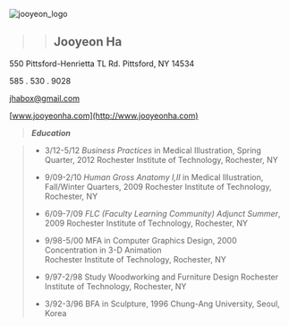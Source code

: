 ![jooyeon_logo](http://www.jooyeonha.com/wp-content/uploads/2017/04/jha_logoonly.png)
>>## Jooyeon Ha

550 Pittsford-Henrietta TL Rd.
Pittsford, NY 14534

585 . 530 . 9028

<jhabox@gmail.com>

 [www.jooyeonha.com](http://www.jooyeonha.com)
 >
 >**_Education_**
 >
 
>* 3/12-5/12		_Business Practices_ in Medical Illustration, Spring Quarter, 2012
				Rochester Institute of Technology, Rochester, NY
>			
>* 9/09-2/10		_Human Gross Anatomy I,II_ in Medical Illustration, Fall/Winter Quarters, 2009
				Rochester Institute of Technology, Rochester, NY
>			
>* 6/09-7/09		_FLC (Faculty Learning Community) Adjunct Summer_, 2009
				Rochester Institute of Technology, Rochester, NY
>
>* 9/98-5/00		MFA in Computer Graphics Design, 2000 
				Concentration in 3-D Animation	 
				Rochester Institute of Technology, Rochester, NY
>
>* 9/97-2/98		Study Woodworking and Furniture Design
				Rochester Institute of Technology, Rochester, NY
>			
>* 3/92-3/96		BFA in Sculpture, 1996
				Chung-Ang University, Seoul, Korea	
>
